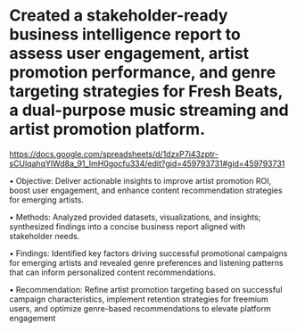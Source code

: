  # Created a stakeholder-ready business intelligence report to assess user engagement, artist promotion performance, and genre targeting strategies for Fresh Beats, a dual-purpose music streaming and artist promotion platform.

https://docs.google.com/spreadsheets/d/1dzxP7i43zptr-sCUlqahqYlWd8a_91_ImH0gocfu334/edit?gid=459793731#gid=459793731


•	Objective: Deliver actionable insights to improve artist promotion ROI, boost user engagement, and enhance content recommendation strategies for emerging artists.

•	Methods: Analyzed provided datasets, visualizations, and insights; synthesized findings into a concise business report aligned with stakeholder needs.

•	Findings: Identified key factors driving successful promotional campaigns for emerging artists and revealed genre preferences and listening patterns that can inform personalized content recommendations.

•	Recommendation: Refine artist promotion targeting based on successful campaign characteristics, implement retention strategies for freemium users, and optimize genre-based recommendations to elevate platform engagement



